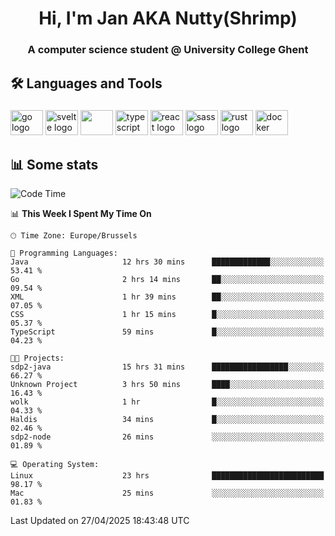 <h1 align="center">Hi, I'm Jan AKA Nutty(Shrimp)</h1>
<h3 align="center">A computer science student @ University College Ghent</h3>

<h2 align="left">🛠️ Languages and Tools</h2>

###

<div align="left">
  <img src="https://cdn.jsdelivr.net/gh/devicons/devicon/icons/go/go-original.svg" height="40" width="52" alt="go logo"  />
  <img src="https://cdn.jsdelivr.net/gh/devicons/devicon@latest/icons/svelte/svelte-original.svg"  height="40" width="52" alt="svelte logo" />
  <img src="https://cdn.jsdelivr.net/gh/devicons/devicon@latest/icons/tailwindcss/tailwindcss-original.svg" height="40" width="52" />
  <img src="https://cdn.jsdelivr.net/gh/devicons/devicon/icons/typescript/typescript-original.svg" height="40" width="52" alt="typescript logo"  />
  <img src="https://cdn.jsdelivr.net/gh/devicons/devicon/icons/react/react-original.svg" height="40" width="52" alt="react logo"  />
  <img src="https://cdn.jsdelivr.net/gh/devicons/devicon/icons/sass/sass-original.svg" height="40" width="52" alt="sass logo"  />
  <img src="https://cdn.jsdelivr.net/gh/devicons/devicon@latest/icons/rust/rust-original.svg" height="40" width="52" alt="rust logo" />
  <img src="https://cdn.jsdelivr.net/gh/devicons/devicon/icons/docker/docker-original.svg" height="40" width="52" alt="docker logo"  />
</div>

<h2>📊 Some stats</h2>

<!--START_SECTION:waka-->
![Code Time](http://img.shields.io/badge/Code%20Time-5%2C867%20hrs%2052%20mins-blue)

📊 **This Week I Spent My Time On** 

```text
🕑︎ Time Zone: Europe/Brussels

💬 Programming Languages: 
Java                     12 hrs 30 mins      █████████████░░░░░░░░░░░░   53.41 % 
Go                       2 hrs 14 mins       ██░░░░░░░░░░░░░░░░░░░░░░░   09.54 % 
XML                      1 hr 39 mins        ██░░░░░░░░░░░░░░░░░░░░░░░   07.05 % 
CSS                      1 hr 15 mins        █░░░░░░░░░░░░░░░░░░░░░░░░   05.37 % 
TypeScript               59 mins             █░░░░░░░░░░░░░░░░░░░░░░░░   04.23 % 

🐱‍💻 Projects: 
sdp2-java                15 hrs 31 mins      █████████████████░░░░░░░░   66.27 % 
Unknown Project          3 hrs 50 mins       ████░░░░░░░░░░░░░░░░░░░░░   16.43 % 
wolk                     1 hr                █░░░░░░░░░░░░░░░░░░░░░░░░   04.33 % 
Haldis                   34 mins             █░░░░░░░░░░░░░░░░░░░░░░░░   02.46 % 
sdp2-node                26 mins             ░░░░░░░░░░░░░░░░░░░░░░░░░   01.89 % 

💻 Operating System: 
Linux                    23 hrs              █████████████████████████   98.17 % 
Mac                      25 mins             ░░░░░░░░░░░░░░░░░░░░░░░░░   01.83 % 
```


 Last Updated on 27/04/2025 18:43:48 UTC
<!--END_SECTION:waka-->
